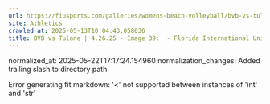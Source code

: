 ```yaml
---
url: https://fiusports.com/galleries/womens-beach-volleyball/bvb-vs-tulane-4-26-25/image-39/358/62903/
site: Athletics
crawled_at: 2025-05-13T10:04:43.058036
title: BVB vs Tulane | 4.26.25 - Image 39:  - Florida International University
---
```

normalized_at: 2025-05-22T17:17:24.154960
normalization_changes: Added trailing slash to directory path

Error generating fit markdown: '<' not supported between instances of 'int' and 'str'